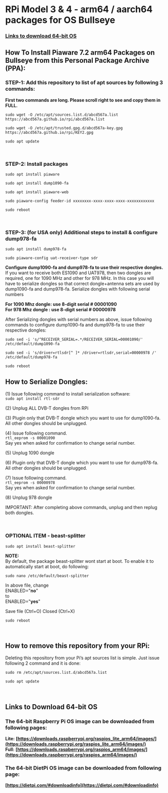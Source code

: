 # RPi Model 3 & 4 - arm64 / aarch64 packages for OS Bullseye
### [Links to download 64-bit OS](https://github.com/abcd567a/rpi/blob/master/README.md#links-to-download-64-bit-os-)
## How To Install Piaware 7.2 arm64 Packages on Bullseye from this Personal Package Archive (PPA):


### STEP-1: Add this repository to list of apt sources by following 3 commands:
**First two commands are long. Please scroll right to see and copy them in FULL.** 
```
sudo wget -O /etc/apt/sources.list.d/abcd567a.list https://abcd567a.github.io/rpi/abcd567a.list
```
```
sudo wget -O /etc/apt/trusted.gpg.d/abcd567a-key.gpg https://abcd567a.github.io/rpi/KEY2.gpg
```
```
sudo apt update  
```

</br>

### STEP-2: Install packages
```
sudo apt install piaware  
```
```
sudo apt install dump1090-fa  
```
```
sudo apt install piaware-web  
```
```
sudo piaware-config feeder-id xxxxxxxx-xxxx-xxxx-xxxx-xxxxxxxxxxxx 
```
```
sudo reboot 
```

&nbsp;

### STEP-3: (for USA only) Additional steps to install & configure dump978-fa

```
sudo apt install dump978-fa  
```
```
sudo piaware-config uat-receiver-type sdr  
```

**Configure dump1090-fa and dump978-fa to use their respective dongles.**
If you want to receive both ES1090 and UAT978, then two dongles are required, one for 1090 MHz and other for 978 MHz. In this case you will have to serialize dongles so that correct dongle+antenna sets are used by dump1090-fa and dump978-fa.
Serialize dongles with following serial numbers </br>

**For 1090 Mhz dongle: use 8-digit serial # 00001090** </br>
**For 978 Mhz dongle : use 8-digit serial # 00000978** </br>

After Serializing dongles with serial numbers as above, issue following commands to configure dump1090-fa and dump978-fa to use their respective dongles:

```
sudo sed -i 's/^RECEIVER_SERIAL=.*/RECEIVER_SERIAL=00001090/' /etc/default/dump1090-fa  
```
```
sudo sed -i 's/driver=rtlsdr[^ ]* /driver=rtlsdr,serial=00000978 /' /etc/default/dump978-fa  
```  
```
sudo reboot 
```

## How to Serialize Dongles:
(1) Issue following command to install serialization software: </br>
`sudo apt install rtl-sdr ` </br>

(2) Unplug ALL DVB-T dongles from RPi

(3) Plugin only that DVB-T dongle which you want to use for dump1090-fa. All other dongles should be unplugged.

(4) Issue following command. </br>
`rtl_eeprom -s 00001090 ` </br>
Say yes when asked for confirmation to change serial number.


(5) Unplug 1090 dongle

(6) Plugin only that DVB-T dongle which you want to use for dump978-fa. All other dongles should be unplugged.

(7) Issue following command. </br>
`rtl_eeprom -s 00000978 ` </br>
Say yes when asked for confirmation to change serial number.


(8) Unplug 978 dongle

IMPORTANT: After completing above commands, unplug and then replug both dongles.

&nbsp;

### OPTIONAL ITEM - beast-splitter
```
sudo apt install beast-splitter
```

**NOTE:** </br>
By default, the package beast-splitter wont start at boot. To enable it to automatically start at boot, do following:</br>
```
sudo nano /etc/default/beast-splitter  
```

In above file, change </br>
ENABLED="**no**" </br>
to </br>
ENABLED="**yes**" </br>

Save file (Ctrl+O) Closed (Ctrl+X) </br>

```
sudo reboot  
```

&nbsp;
## How to remove this repository from your RPi:

Deleting this repository from your Pi’s apt sources list is simple. Just issue following 2 command and it is done:

```
sudo rm /etc/apt/sources.list.d/abcd567a.list 
```
```
sudo apt update 
```


</br>

## Links to Download 64-bit OS </br>
### The 64-bit Raspberry Pi OS image can be downloaded from following pages: 
**Lite:** **[https://downloads.raspberrypi.org/raspios_lite_arm64/images/](https://downloads.raspberrypi.org/raspios_lite_arm64/images/)** </br>
**Full:** **[https://downloads.raspberrypi.org/raspios_arm64/images/](https://downloads.raspberrypi.org/raspios_arm64/images/)** </br>

### The 64-bit DietPi OS image can be downloaded from following page:
**[https://dietpi.com/#downloadinfo](https://dietpi.com/#downloadinfo)** </br>


&nbsp;
